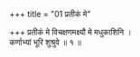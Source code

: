 +++
title = "01 प्रतीकं मे"

+++
प्रतीकं मे विचक्षणमक्ष्यौ मे मधुकाशिनि ।  
कर्णाभ्यां भूरि शुश्रुवे ॥ १ ॥
